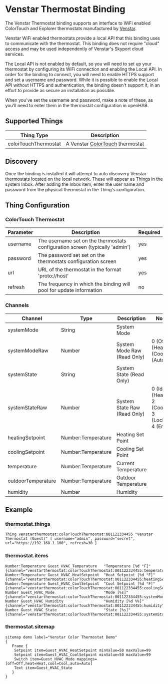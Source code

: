 # Venstar Thermostat Binding

The Venstar Thermostat binding supports an interface to WiFi enabled ColorTouch and Explorer thermostats manufactured by [Venstar](http://www.venstar.com).

Venstar WiFi enabled thermostats provide a local API that this binding uses
to communicate with the thermostat. This binding does not require "cloud" 
access and may be used independently of Venstar's Skyport cloud services.

The Local API is not enabled by default, so you will need to set up your 
thermostat by configuring its WiFi connection and enabling the Local API. In
order for the binding to connect, you will need to enable HTTPS support and 
set a username and password. While it is possible to enable the Local API
without HTTPS and authentication, the binding doesn't support it, in an effort
to provide as secure an installation as possible.

When you've set the username and password, make a note of these, as you'll need
to enter them in the thermostat configuration in openHAB.   

## Supported Things

| Thing Type           | Description                                                                       |
|----------------------|-----------------------------------------------------------------------------------|
| colorTouchThermostat | A Venstar [ColorTouch](http://www.venstar.com/thermostats/colortouch/) thermostat |

## Discovery

Once the binding is installed it will attempt to auto discovery Venstar thermostats located on the local network.
These will appear as Things in the system Inbox. 
After adding the Inbox item, enter the user name and password from the physical thermostat in the Thing's configuration.

## Thing Configuration

### ColorTouch Thermostat

| Parameter | Description                                                                  | Required |
|-----------|------------------------------------------------------------------------------|----------|
| username  | The username set on the thermostats configuration screen (typically 'admin') | yes      |
| password  | The password set set on the thermostats configuration screen                 | yes      |
| url       | URL of the thermostat in the format 'proto://host'                           | yes      |
| refresh   | The frequency in which the binding will pool for update information          | no       |

### Channels

| Channel            | Type               | Description                  | Notes                                                  |
|--------------------|--------------------|------------------------------|--------------------------------------------------------|
| systemMode         | String             | System Mode                  |                                                        |
| systemModeRaw      | Number             | System Mode Raw (Read Only)  | 0 (Off) 1 (Heat) 2 (Cool) 3 (Auto)                     |
| systemState        | String             | System State (Read Only)     |                                                        |
| systemStateRaw     | Number             | System State Raw (Read Only) | 0 (Idle) 1 (Heating) 2 (Cooling) 3 (Lockout) 4 (Error) |
| heatingSetpoint    | Number:Temperature | Heating Set Point            |                                                        |
| coolingSetpoint    | Number:Temperature | Cooling Set Point            |                                                        |
| temperature        | Number:Temperature | Current Temperature          |                                                        |
| outdoorTemperature | Number:Temperature | Outdoor Temperature          |                                                        |
| humidity           | Number             | Humidity                     |                                                        |


## Example

### thermostat.things 

```
Thing venstarthermostat:colorTouchThermostat:001122334455 "Venstar Thermostat (Guest)" [ username="admin", password="secret", url="https://192.168.1.100", refresh=30 ]
```

### thermostat.items


```
Number:Temperature Guest_HVAC_Temperature   "Temperature [%d °F]"   {channel="venstarthermostat:colorTouchThermostat:001122334455:temperature"}
Number:Temperature Guest_HVAC_HeatSetpoint  "Heat Setpoint [%d °F]" {channel="venstarthermostat:colorTouchThermostat:001122334455:heatingSetpoint"}
Number:Temperature Guest_HVAC_CoolSetpoint  "Cool Setpoint [%d °F]" {channel="venstarthermostat:colorTouchThermostat:001122334455:coolingSetpoint"}
Number Guest_HVAC_Mode                      "Mode [%s]"             {channel="venstarthermostat:colorTouchThermostat:001122334455:systemMode"}
Number Guest_HVAC_Humidity                  "Humidity [%d %%]"      {channel="venstarthermostat:colorTouchThermostat:001122334455:humidity"}
Number Guest_HVAC_State                     "State [%s]"            {channel="venstarthermostat:colorTouchThermostat:001122334455:systemState"}
```

### thermostat.sitemap

```
sitemap demo label="Venstar Color Thermostat Demo"
{
   Frame {
    Setpoint item=Guest_HVAC_HeatSetpoint minValue=50 maxValue=99
    Setpoint item=Guest_HVAC_CoolSetpoint minValue=50 maxValue=99 
    Switch item=Guest_HVAC_Mode mappings=[off=Off,heat=Heat,cool=Cool,auto=Auto]
    Text item=Guest_HVAC_State
   }
}
```
